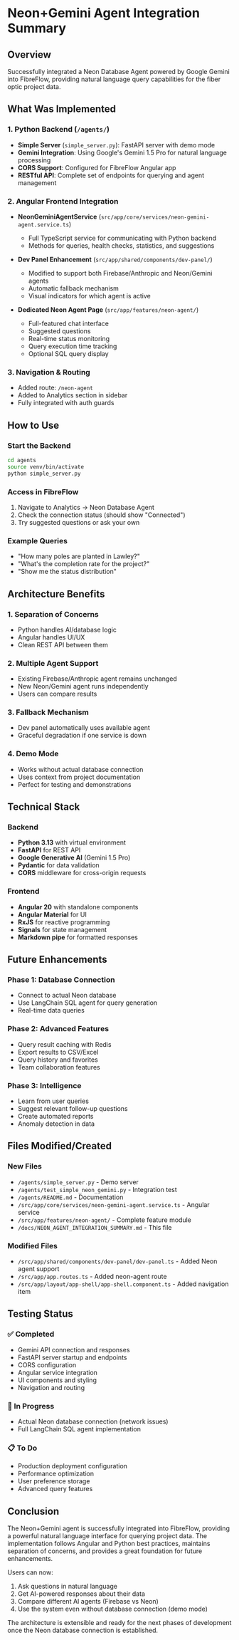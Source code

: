 # Neon+Gemini Agent Integration Summary

## Overview
Successfully integrated a Neon Database Agent powered by Google Gemini into FibreFlow, providing natural language query capabilities for the fiber optic project data.

## What Was Implemented

### 1. Python Backend (`/agents/`)
- **Simple Server** (`simple_server.py`): FastAPI server with demo mode
- **Gemini Integration**: Using Google's Gemini 1.5 Pro for natural language processing
- **CORS Support**: Configured for FibreFlow Angular app
- **RESTful API**: Complete set of endpoints for querying and agent management

### 2. Angular Frontend Integration
- **NeonGeminiAgentService** (`src/app/core/services/neon-gemini-agent.service.ts`)
  - Full TypeScript service for communicating with Python backend
  - Methods for queries, health checks, statistics, and suggestions
  
- **Dev Panel Enhancement** (`src/app/shared/components/dev-panel/`)
  - Modified to support both Firebase/Anthropic and Neon/Gemini agents
  - Automatic fallback mechanism
  - Visual indicators for which agent is active

- **Dedicated Neon Agent Page** (`src/app/features/neon-agent/`)
  - Full-featured chat interface
  - Suggested questions
  - Real-time status monitoring
  - Query execution time tracking
  - Optional SQL query display

### 3. Navigation & Routing
- Added route: `/neon-agent`
- Added to Analytics section in sidebar
- Fully integrated with auth guards

## How to Use

### Start the Backend
```bash
cd agents
source venv/bin/activate
python simple_server.py
```

### Access in FibreFlow
1. Navigate to Analytics → Neon Database Agent
2. Check the connection status (should show "Connected")
3. Try suggested questions or ask your own

### Example Queries
- "How many poles are planted in Lawley?"
- "What's the completion rate for the project?"
- "Show me the status distribution"

## Architecture Benefits

### 1. **Separation of Concerns**
- Python handles AI/database logic
- Angular handles UI/UX
- Clean REST API between them

### 2. **Multiple Agent Support**
- Existing Firebase/Anthropic agent remains unchanged
- New Neon/Gemini agent runs independently
- Users can compare results

### 3. **Fallback Mechanism**
- Dev panel automatically uses available agent
- Graceful degradation if one service is down

### 4. **Demo Mode**
- Works without actual database connection
- Uses context from project documentation
- Perfect for testing and demonstrations

## Technical Stack

### Backend
- **Python 3.13** with virtual environment
- **FastAPI** for REST API
- **Google Generative AI** (Gemini 1.5 Pro)
- **Pydantic** for data validation
- **CORS** middleware for cross-origin requests

### Frontend
- **Angular 20** with standalone components
- **Angular Material** for UI
- **RxJS** for reactive programming
- **Signals** for state management
- **Markdown pipe** for formatted responses

## Future Enhancements

### Phase 1: Database Connection
- Connect to actual Neon database
- Use LangChain SQL agent for query generation
- Real-time data queries

### Phase 2: Advanced Features
- Query result caching with Redis
- Export results to CSV/Excel
- Query history and favorites
- Team collaboration features

### Phase 3: Intelligence
- Learn from user queries
- Suggest relevant follow-up questions
- Create automated reports
- Anomaly detection in data

## Files Modified/Created

### New Files
- `/agents/simple_server.py` - Demo server
- `/agents/test_simple_neon_gemini.py` - Integration test
- `/agents/README.md` - Documentation
- `/src/app/core/services/neon-gemini-agent.service.ts` - Angular service
- `/src/app/features/neon-agent/` - Complete feature module
- `/docs/NEON_AGENT_INTEGRATION_SUMMARY.md` - This file

### Modified Files
- `/src/app/shared/components/dev-panel/dev-panel.ts` - Added Neon agent support
- `/src/app/app.routes.ts` - Added neon-agent route
- `/src/app/layout/app-shell/app-shell.component.ts` - Added navigation item

## Testing Status

### ✅ Completed
- Gemini API connection and responses
- FastAPI server startup and endpoints
- CORS configuration
- Angular service integration
- UI components and styling
- Navigation and routing

### 🔄 In Progress
- Actual Neon database connection (network issues)
- Full LangChain SQL agent implementation

### 📋 To Do
- Production deployment configuration
- Performance optimization
- User preference storage
- Advanced query features

## Conclusion

The Neon+Gemini agent is successfully integrated into FibreFlow, providing a powerful natural language interface for querying project data. The implementation follows Angular and Python best practices, maintains separation of concerns, and provides a great foundation for future enhancements.

Users can now:
1. Ask questions in natural language
2. Get AI-powered responses about their data
3. Compare different AI agents (Firebase vs Neon)
4. Use the system even without database connection (demo mode)

The architecture is extensible and ready for the next phases of development once the Neon database connection is established.